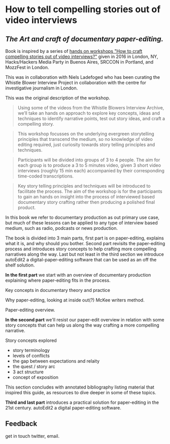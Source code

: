 # How to tell compelling stories out of video interviews

## _The Art and craft of documentary paper-editing._

Book is inspired by a series of [hands on workshops "How to craft compelling stories out of video interviews?"](http://pietropassarelli.com/wip_london_july2016.html) given in 2016 in London, NY, Hacks/Hackers Media Party in Buenos Aires, SRCCON in Portland, and MozzFest in London.

This was in collaboration with Niels Ladefoged who has been curating the Whistle Blower Interview Project in collaboration with the centre for investigative journalism in London.

This was the original description of the workshop. 

>Using some of the videos from the Whistle Blowers Interview Archive, we’ll take an hands on approach to explore key concepts, ideas and techniques to identify narrative points, test out story ideas, and craft a compelling story.

>This workshop focusses on the underlying evergreen storytelling principles that transcend the medium, so no knowledge of video editing required, just curiosity towards story telling principles and techniques.

>Participants will be divided into groups of 3 to 4 people. The aim for each group is to produce a 3 to 5 minutes video, given 3 short video interviews (roughly 15 min each) accompanied by their corresponding time-coded transcriptions.

>Key story telling principles and techniques will be introduced to facilitate the process.
The aim of the workshop is for the participants to gain an hands on insight into the process of interviewed based documentary story crafting rather then producing a polished final product.

In this book we refer to documentary production as out primary use case, but much of these lessons can be applied to any type of interview  based medium, such as radio, podcasts or news production.

The book is divided into 3 main parts, first part is on paper-editing, explains what it is, and why should you bother. Second part revisits the paper-editing process and introduces story concepts to help crafting more compelling narratives along the way. 
Last but not least in the third section we introduce autoEdit2 a digital-paper-editing software that can be used as an off the shelf solution. 


**In the first part** we start with an overview of documentary production explaining where paper-editing fits in the process.

Key concepts in documentary theory and practice


Why paper-editing, looking at inside out(?) McKee writers method. 

Paper-editing overview. 


**In the second part** we'll resist our paper-edit overview in relation with some story concepts that can help us along the way crafting a more compelling narrative.

Story concepts explored
- story terminology 
- levels of conflicts
- the gap between expectations and relaity 
- the quest / story arc
- 3 act structure 
- concept of exposition 

This section concludes with annotated bibliography listing material that inspired this guide, as resources to dive deeper in some of these topics. 


**Third and last part** introduces a practical solution for paper-editing in the 21st century. 
autoEdit2 a digital paper-editing software. 


## Feedback 

get in touch twitter, email. 